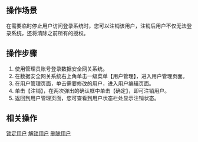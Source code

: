 ## 操作场景
在需要临时停止用户访问登录系统时，您可以注销该用户，注销后用户不仅无法登录系统，还将清除之前所有的授权。


## 操作步骤

1. 使用管理员账号登录数据安全网关系统。
2. 在数据安全网关系统右上角单击一级菜单【用户管理】，进入用户管理页面。
3. 在用户管理页面，单击需要修改的用户，进入用户编辑页面。
4. 单击【注销】，在两次弹出的确认框中单击【确定】，即可注销用户。
5. 返回到用户管理页面，您可查看到用户状态栏处显示注销状态。



## 相关操作
[锁定用户]()
[解锁用户]()
[删除用户]()

